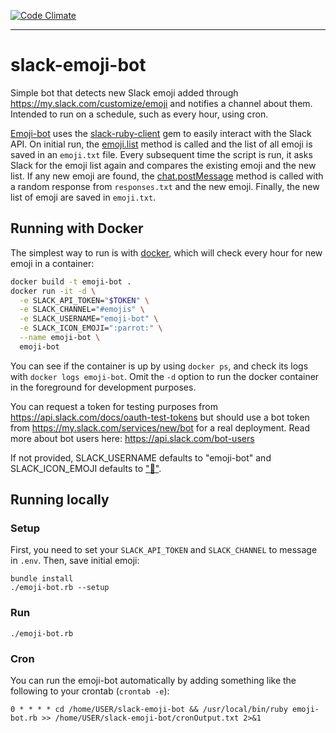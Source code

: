[![Code Climate](https://codeclimate.com/github/dpca/slack-emoji-bot/badges/gpa.svg)](https://codeclimate.com/github/dpca/slack-emoji-bot)

* * *

# slack-emoji-bot

Simple bot that detects new Slack emoji added through
https://my.slack.com/customize/emoji and notifies a channel about them.
Intended to run on a schedule, such as every hour, using cron.

[Emoji-bot](emoji-bot.rb) uses the
[slack-ruby-client](https://github.com/slack-ruby/slack-ruby-client) gem to
easily interact with the Slack API. On initial run, the
[emoji.list](https://api.slack.com/methods/emoji.list) method is called and the
list of all emoji is saved in an `emoji.txt` file. Every subsequent time the
script is run, it asks Slack for the emoji list again and compares the existing
emoji and the new list. If any new emoji are found, the
[chat.postMessage](https://api.slack.com/methods/chat.postMessage) method is
called with a random response from `responses.txt` and the new emoji. Finally,
the new list of emoji are saved in `emoji.txt`.

## Running with Docker

The simplest way to run is with [docker](https://www.docker.com/), which will
check every hour for new emoji in a container:

```bash
docker build -t emoji-bot .
docker run -it -d \
  -e SLACK_API_TOKEN="$TOKEN" \
  -e SLACK_CHANNEL="#emojis" \
  -e SLACK_USERNAME="emoji-bot" \
  -e SLACK_ICON_EMOJI=":parrot:" \
  --name emoji-bot \
  emoji-bot
```

You can see if the container is up by using `docker ps`, and check its logs
with `docker logs emoji-bot`. Omit the `-d` option to run the docker container
in the foreground for development purposes.

You can request a token for testing purposes from
https://api.slack.com/docs/oauth-test-tokens but should use a bot token from
https://my.slack.com/services/new/bot for a real deployment. Read more about
bot users here: https://api.slack.com/bot-users

If not provided, SLACK_USERNAME defaults to "emoji-bot" and SLACK_ICON_EMOJI
defaults to [":parrot:"](http://cultofthepartyparrot.com/).

## Running locally

### Setup

First, you need to set your `SLACK_API_TOKEN` and `SLACK_CHANNEL` to message in
`.env`. Then, save initial emoji:

```
bundle install
./emoji-bot.rb --setup
```

### Run

```
./emoji-bot.rb
```

### Cron

You can run the emoji-bot automatically by adding something like the following
to your crontab (`crontab -e`):

```
0 * * * * cd /home/USER/slack-emoji-bot && /usr/local/bin/ruby emoji-bot.rb >> /home/USER/slack-emoji-bot/cronOutput.txt 2>&1
```
